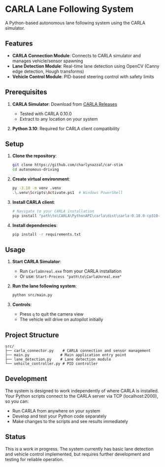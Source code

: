 # CARLA Lane Following System

A Python-based autonomous lane following system using the CARLA simulator.

## Features

- **CARLA Connection Module**: Connects to CARLA simulator and manages vehicle/sensor spawning
- **Lane Detection Module**: Real-time lane detection using OpenCV (Canny edge detection, Hough transforms)
- **Vehicle Control Module**: PID-based steering control with safety limits

## Prerequisites

1. **CARLA Simulator**: Download from [CARLA Releases](https://github.com/carla-simulator/carla/releases/)
   - Tested with CARLA 0.10.0
   - Extract to any location on your system

2. **Python 3.10**: Required for CARLA client compatibility

## Setup

1. **Clone the repository**:
   ```bash
   git clone https://github.com/charlynazzal/car-stim
   cd autonomous-driving
   ```

2. **Create virtual environment**:
   ```bash
   py -3.10 -m venv .venv
   .\.venv\Scripts\Activate.ps1  # Windows PowerShell
   ```

3. **Install CARLA client**:
   ```bash
   # Navigate to your CARLA installation
   pip install "path\to\CARLA\PythonAPI\carla\dist\carla-0.10.0-cp310-cp310-win_amd64.whl"
   ```

4. **Install dependencies**:
   ```bash
   pip install -r requirements.txt
   ```

## Usage

1. **Start CARLA Simulator**:
   - Run `CarlaUnreal.exe` from your CARLA installation
   - Or use: `Start-Process "path\to\CarlaUnreal.exe"`

2. **Run the lane following system**:
   ```bash
   python src/main.py
   ```

3. **Controls**:
   - Press `q` to quit the camera view
   - The vehicle will drive on autopilot initially

## Project Structure

```
src/
├── carla_connector.py    # CARLA connection and sensor management
├── main.py              # Main application entry point
├── lane_detection.py    # Lane detection module
└── vehicle_controller.py # PID controller
```

## Development

The system is designed to work independently of where CARLA is installed. Your Python scripts connect to the CARLA server via TCP (localhost:2000), so you can:

- Run CARLA from anywhere on your system
- Develop and test your Python code separately
- Make changes to the scripts and see results immediately

## Status

This is a work in progress. The system currently has basic lane detection and vehicle control implemented, but requires further development and testing for reliable operation.
